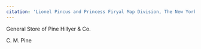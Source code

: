 ```yaml
---
citation: 'Lionel Pincus and Princess Firyal Map Division, The New York Public Library. "Atlas of Staten Island, Richmond County, New York, from official records and surveys; compiled and drawn by F. W. Beers" The New York Public Library Digital Collections. 1874. https://digitalcollections.nypl.org/items/510d47e2-0b93-a3d9-e040-e00a18064a99'
---
```

General Store of Pine Hillyer & Co.

C. M. Pine
